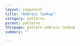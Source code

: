 ```yaml
---
layout: component
title: "Address lookup"
category: patterns
parent: patterns
thispage: pattern.address-lookup
summary: ""

---
```

